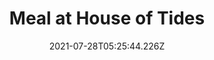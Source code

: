 ---
title: Meal at House of Tides
tags: [meal]
date: 2021-07-28T05:25:44.226Z
path: blog/house-tidea-july
cover: ./IMG_20210728_181119_2.jpg
excerpt: A & R meal at House of Tides
---